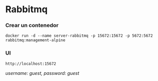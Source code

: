 # Rabbitmq

### Crear un contenedor

```
docker run -d --name server-rabbitmq -p 15672:15672 -p 5672:5672 rabbitmq:management-alpine
```

### UI

```
http://localhost:15672
```

_username: guest, password: guest_
